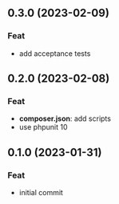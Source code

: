 ## 0.3.0 (2023-02-09)

### Feat

- add acceptance tests

## 0.2.0 (2023-02-08)

### Feat

- **composer.json**: add scripts
- use phpunit 10

## 0.1.0 (2023-01-31)

### Feat

- initial commit
